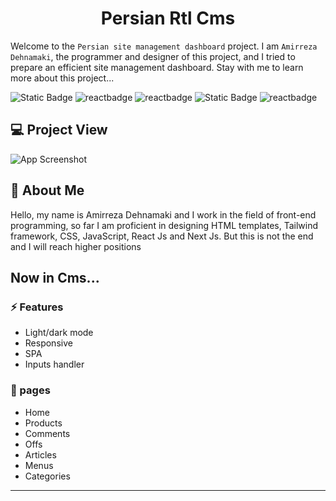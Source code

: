 <h1 align=center >
  Persian Rtl Cms
</h1>

Welcome to the `Persian site management dashboard` project. I am `Amirreza Dehnamaki`, the programmer and designer of this project, and I tried to prepare an efficient site management dashboard. Stay with me to learn more about this project...

![Static Badge](https://img.shields.io/badge/HTML5-E34F26?style=for-the-badge&logo=html5&logoColor=white)
![reactbadge](https://img.shields.io/badge/CSS3-1572B6?style=for-the-badge&logo=css3&logoColor=white)
![reactbadge](https://img.shields.io/badge/Tailwind_CSS-38B2AC?style=for-the-badge&logo=tailwind-css&logoColor=white)
![Static Badge](https://img.shields.io/badge/JavaScript-323330?style=for-the-badge&logo=javascript&logoColor=F7DF1E)
![reactbadge](https://img.shields.io/badge/React-20232A?style=for-the-badge&logo=react&logoColor=61DAFB)

## 💻 Project View

![App Screenshot](https://linklick.ir/a/l/0bad39cf8be01afd807cc6512ae89bd2/%D9%BE%D9%86%D9%84-%D8%A7%D8%AF%D9%85%DB%8C%D9%86-Google-Chrome-1402-07-01-12-38-30-_online-video-cutter.com_.gif)

## 🚀 About Me

Hello, my name is Amirreza Dehnamaki and I work in the field of front-end programming, so far I am proficient in designing HTML templates, Tailwind framework, CSS, JavaScript, React Js and Next Js. But this is not the end and I will reach higher positions

## Now in Cms...

### ⚡ Features

- Light/dark mode
- Responsive
- SPA
- Inputs handler



### 📝 pages

- Home
- Products
- Comments
- Offs
- Articles
- Menus
- Categories

---
